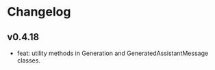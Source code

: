 # Changelog

## v0.4.18

- feat: utility methods in Generation and GeneratedAssistantMessage classes.
